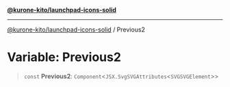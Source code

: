 [**@kurone-kito/launchpad-icons-solid**](../README.md)

***

[@kurone-kito/launchpad-icons-solid](../globals.md) / Previous2

# Variable: Previous2

> `const` **Previous2**: `Component`\<`JSX.SvgSVGAttributes`\<`SVGSVGElement`\>\>
